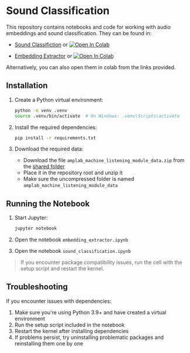 # Sound Classification

This repository contains notebooks and code for working with audio embeddings and sound classification.
They can be found in:
- [Sound Classifiction](./sound_classification.ipynb) or <a target="_blank" href="https://colab.research.google.com/github/SidSaxena01/sound-classification/blob/main/AMPLAB%20Module%204%20-%20Sound%20classification.ipynb">
  <img src="https://colab.research.google.com/assets/colab-badge.svg" alt="Open In Colab"/>
</a>

- [Embedding Extractor](./embedding_extractor.ipynb) or <a target="_blank" href="https://colab.research.google.com/github/SidSaxena01/sound-classification/blob/main/AMPLAB%20Module%204%20-%20Embedding%20extractor.ipynb">
  <img src="https://colab.research.google.com/assets/colab-badge.svg" alt="Open In Colab"/>
</a>

Alternatively, you can also open them in colab from the links provided.

## Installation

1. Create a Python virtual environment:
   ```bash
   python -m venv .venv
   source .venv/bin/activate  # On Windows: .venv\Scripts\activate
   ```

2. Install the required dependencies:
   ```bash
   pip install -r requirements.txt
   ```

3. Download the required data:
   - Download the file `amplab_machine_listening_module_data.zip` from the [shared folder](https://drive.google.com/drive/folders/1FHEmzEXgBV1CCAWo_F3KDpw9QM5ecuZf?usp=sharing)
   - Place it in the repository root and unzip it
   - Make sure the uncompressed folder is named `amplab_machine_listening_module_data`

## Running the Notebook

1. Start Jupyter:
   ```bash
   jupyter notebook
   ```

2. Open the notebook `embedding_extractor.ipynb`
3. Open the notebook `sound_classification.ipynb`

> If you encounter package compatibility issues, run the cell with the setup script and restart the kernel.

## Troubleshooting

If you encounter issues with dependencies:

1. Make sure you're using Python 3.9+ and have created a virtual environment
2. Run the setup script included in the notebook
3. Restart the kernel after installing dependencies
4. If problems persist, try uninstalling problematic packages and reinstalling them one by one
